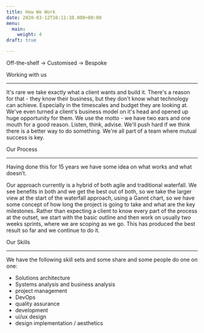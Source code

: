 ```yaml
---
title: How We Work
date: 2020-03-12T16:11:38.000+00:00
menu:
  main:
    weight: 4
draft: true

---
```

Off-the-shelf -> Customised -> Bespoke

Working with us
___
It's rare we take exactly what a client wants and build it. 
There's a reason for that - they know their business, but they don't know what technology can achieve. Especially in the timescales and budget they are looking at.
We've even turned a client's business model on it's head and opened up huge opportunity for them. We use the motto - we have two ears and one mouth for a good reason. Listen, think, advise. We'll push hard if we think there is a better way to do something. We're all part of a team where mutual success is key.


Our Process
___

Having done this for 15 years we have some idea on what works and what doesn’t. 

Our approach currently is a hybrid of both agile and traditional waterfall. We see benefits in both and we get the best out of both, so we take the larger view at the start of the waterfall approach, using a Gannt chart, so we have some concept of how long the project is going to take and what are the key milestones. Rather than expecting a client to know every part of the process at the outset, we start with the basic outline and then work on usually two weeks sprints, where we are scoping as we go. This has produced the best result so far and we continue to do it. 

Our Skills
___

We have the following skill sets and some share and some people do one on one:

* Solutions architecture
* Systems analysis and business analysis
* project management
* DevOps
* quality assurance
* development
* ui/ux design
* design implementation / aesthetics